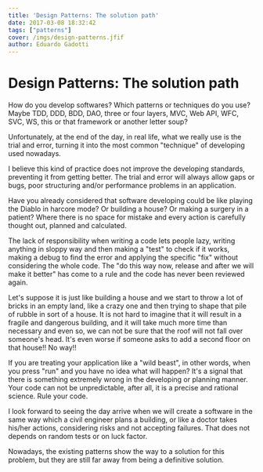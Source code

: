 ```yaml
---
title: 'Design Patterns: The solution path'
date: 2017-03-08 18:32:42
tags: ["patterns"]
cover: /imgs/design-patterns.jfif
author: Eduardo Gadotti
---
```

# Design Patterns: The solution path

How do you develop softwares? Which patterns or techniques do you use? Maybe TDD, DDD, BDD, DAO, three or four layers, MVC, Web API, WFC, SVC, WS, this or that framework or another letter soup?

Unfortunately, at the end of the day, in real life, what we really use is the trial and error, turning it into the most common "technique" of developing used nowadays.

I believe this kind of practice does not improve the developing standards, preventing it from getting better. The trial and error will always allow gaps or bugs, poor structuring and/or performance problems in an application.

Have you already considered that software developing could be like playing the Diablo in harcore mode? Or building a house? Or making a surgery in a patient? Where there is no space for mistake and every action is carefully thought out, planned and calculated.

The lack of responsibility when writing a code lets people lazy, writing anything in sloppy way and then making a "test" to check if it works, making a debug to find the error and applying the specific "fix" without considering the whole code. The "do this way now, release and after we will make it better" has come to a rule and the code has never been reviewed again.

Let's suppose it is just like building a house and we start to throw a lot of bricks in an empty land, like a crazy one and then trying to shape that pile of rubble in sort of a house. It is not hard to imagine that it will result in a fragile and dangerous building, and it will take much more time than necessary and even so, we can not be sure that the roof will not fall over someone's head. It's even worse if someone asks to add a second floor on that house!! No way!!

If you are treating your application like a "wild beast", in other words, when you press "run" and you have no idea what will happen? It's a signal that there is something extremely wrong in the developing or planning manner. Your code can not be unpredictable, after all, it is a precise and rational science. Rule your code.

I look forward to seeing the day arrive when we will create a software in the same way which a civil engineer plans a building, or like a doctor takes his/her actions, considering risks and not accepting failures. That does not depends on random tests or on luck factor.

Nowadays, the existing patterns show the way to a solution for this problem, but they are still far away from being a definitive solution.